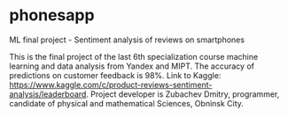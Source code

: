 # phonesapp
ML final project - Sentiment analysis of reviews on smartphones

This is the final project of the last 6th specialization course machine learning and data analysis from Yandex and MIPT. The accuracy of predictions on customer feedback is 98%. Link to Kaggle: https://www.kaggle.com/c/product-reviews-sentiment-analysis/leaderboard. Project developer is Zubachev Dmitry, programmer, candidate of physical and mathematical Sciences, Obninsk City.
